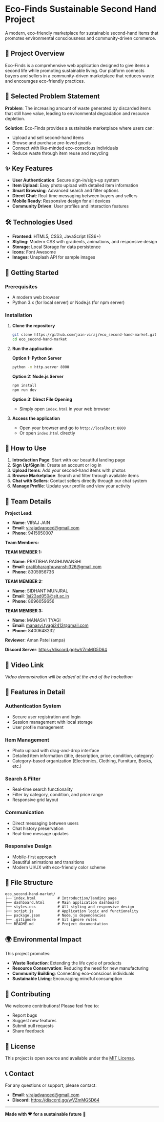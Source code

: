 # Eco-Finds Sustainable Second Hand Project

A modern, eco-friendly marketplace for sustainable second-hand items that promotes environmental consciousness and community-driven commerce.

## 🌱 Project Overview

Eco-Finds is a comprehensive web application designed to give items a second life while promoting sustainable living. Our platform connects buyers and sellers in a community-driven marketplace that reduces waste and encourages eco-friendly practices.

## 🎯 Selected Problem Statement

**Problem**: The increasing amount of waste generated by discarded items that still have value, leading to environmental degradation and resource depletion.

**Solution**: Eco-Finds provides a sustainable marketplace where users can:
- Upload and sell second-hand items
- Browse and purchase pre-loved goods
- Connect with like-minded eco-conscious individuals
- Reduce waste through item reuse and recycling

## ✨ Key Features

- **User Authentication**: Secure sign-in/sign-up system
- **Item Upload**: Easy photo upload with detailed item information
- **Smart Browsing**: Advanced search and filter options
- **Direct Chat**: Real-time messaging between buyers and sellers
- **Mobile Ready**: Responsive design for all devices
- **Community Driven**: User profiles and interaction features

## 🛠️ Technologies Used

- **Frontend**: HTML5, CSS3, JavaScript (ES6+)
- **Styling**: Modern CSS with gradients, animations, and responsive design
- **Storage**: Local Storage for data persistence
- **Icons**: Font Awesome
- **Images**: Unsplash API for sample images

## 🚀 Getting Started

### Prerequisites
- A modern web browser
- Python 3.x (for local server) or Node.js (for npm server)

### Installation

1. **Clone the repository**
   ```bash
   git clone https://github.com/jain-viraj/eco_second-hand-market.git
   cd eco_second-hand-market
   ```

2. **Run the application**
   
   **Option 1: Python Server**
   ```bash
   python -m http.server 8000
   ```
   
   **Option 2: Node.js Server**
   ```bash
   npm install
   npm run dev
   ```
   
   **Option 3: Direct File Opening**
   - Simply open `index.html` in your web browser

3. **Access the application**
   - Open your browser and go to `http://localhost:8000`
   - Or open `index.html` directly

## 📱 How to Use

1. **Introduction Page**: Start with our beautiful landing page
2. **Sign Up/Sign In**: Create an account or log in
3. **Upload Items**: Add your second-hand items with photos
4. **Browse Marketplace**: Search and filter through available items
5. **Chat with Sellers**: Contact sellers directly through our chat system
6. **Manage Profile**: Update your profile and view your activity

## 👥 Team Details

**Project Lead:**
- **Name**: VIRAJ JAIN
- **Email**: virajadvanced@gmail.com
- **Phone**: 9415950007

**Team Members:**

**TEAM MEMBER 1:**
- **Name**: PRATIBHA RAGHUWANSHI
- **Email**: pratibharaghuwanshi326@gmail.com
- **Phone**: 8305956736

**TEAM MEMBER 2:**
- **Name**: SIDHANT MUNJRAL
- **Email**: 1si23ad050@sit.ac.in
- **Phone**: 8696059656

**TEAM MEMBER 3:**
- **Name**: MANASVI TYAGI
- **Email**: manasvi.tyagi2412@gmail.com
- **Phone**: 8400648232

**Reviewer**: Aman Patel (ampa)

**Discord Server**: https://discord.gg/wVZmMG5D64

## 🎥 Video Link

*Video demonstration will be added at the end of the hackathon*

## 🌟 Features in Detail

### Authentication System
- Secure user registration and login
- Session management with local storage
- User profile management

### Item Management
- Photo upload with drag-and-drop interface
- Detailed item information (title, description, price, condition, category)
- Category-based organization (Electronics, Clothing, Furniture, Books, etc.)

### Search & Filter
- Real-time search functionality
- Filter by category, condition, and price range
- Responsive grid layout

### Communication
- Direct messaging between users
- Chat history preservation
- Real-time message updates

### Responsive Design
- Mobile-first approach
- Beautiful animations and transitions
- Modern UI/UX with eco-friendly color scheme

## 🔧 File Structure

```
eco_second-hand-market/
├── index.html          # Introduction/landing page
├── dashboard.html      # Main application dashboard
├── styles.css          # All styling and responsive design
├── script.js           # Application logic and functionality
├── package.json        # Node.js dependencies
├── .gitignore          # Git ignore rules
└── README.md           # Project documentation
```

## 🌍 Environmental Impact

This project promotes:
- **Waste Reduction**: Extending the life cycle of products
- **Resource Conservation**: Reducing the need for new manufacturing
- **Community Building**: Connecting eco-conscious individuals
- **Sustainable Living**: Encouraging mindful consumption

## 🤝 Contributing

We welcome contributions! Please feel free to:
- Report bugs
- Suggest new features
- Submit pull requests
- Share feedback

## 📄 License

This project is open source and available under the [MIT License](LICENSE).

## 📞 Contact

For any questions or support, please contact:
- **Email**: virajadvanced@gmail.com
- **Discord**: https://discord.gg/wVZmMG5D64

---

**Made with ❤️ for a sustainable future** 🌱